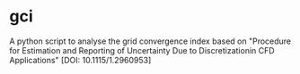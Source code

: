 # gci
A python script to analyse the grid convergence index based on "Procedure for Estimation and Reporting of Uncertainty Due to Discretizationin CFD Applications" [DOI: 10.1115/1.2960953]
